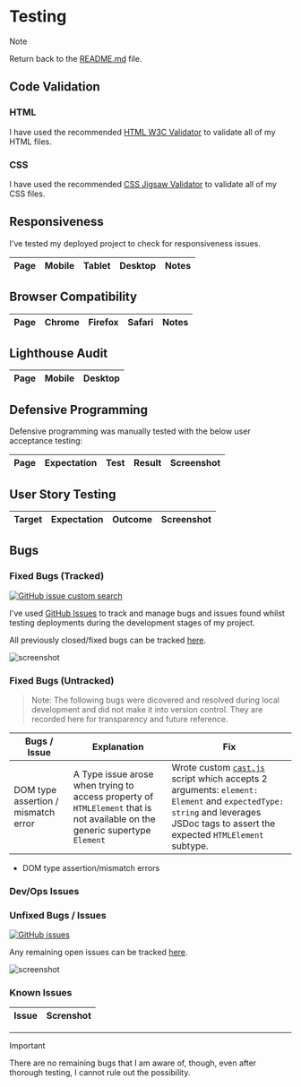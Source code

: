 # Testing

> [!NOTE]
> Return back to the [README.md](README.md) file.

## Code Validation

### HTML
I have used the recommended [HTML W3C Validator](https://validator.w3.org) to validate all of my HTML files.


### CSS

I have used the recommended [CSS Jigsaw Validator](https://jigsaw.w3.org/css-validator) to validate all of my CSS files.

## Responsiveness

I've tested my deployed project to check for responsiveness issues.

| Page | Mobile | Tablet | Desktop | Notes |
| ---- | ------ | ------ | ------- | ----- |

## Browser Compatibility

| Page | Chrome | Firefox | Safari | Notes |
| ---- | ------ | ------- | ------ | ----- |

## Lighthouse Audit

| Page | Mobile | Desktop |
| ---- | ------ | ------- |

## Defensive Programming

Defensive programming was manually tested with the below user acceptance testing:

| Page | Expectation | Test | Result | Screenshot |
| ---- | ----------- | ---- | ------ | ---------- |

## User Story Testing

| Target | Expectation | Outcome | Screenshot |
| ------ | ----------- | ------- | ---------- |

## Bugs

### Fixed Bugs (Tracked)

[![GitHub issue custom search](https://img.shields.io/github/issues-search?query=repo%3Ayenmangu%2Fci-milestone02-apollo-11%20label%3Abug&label=bugs)](https://www.github.com/yenmangu/ci-milestone02-apollo-11/issues?q=is%3Aissue+is%3Aclosed+label%3Abug)

I've used [GitHub Issues](https://www.github.com/yenmangu/ci-milestone02-apollo-11/issues) to track and manage bugs and issues found whilst testing deployments during the development stages of my project.

All previously closed/fixed bugs can be tracked [here](https://www.github.com/yenmangu/ci-milestone02-apollo-11/issues?q=is%3Aissue+is%3Aclosed+label%3Abug).

![screenshot](documentation/bugs/gh-issues-closed.png)

### Fixed Bugs (Untracked)

> Note: The following bugs were dicovered and resolved during local development and did not make it into version control. They are recorded here for transparency and future reference.


| Bugs / Issue                        | Explanation                                                                                                                 | Fix                                                                                                                                                                                                 |
| ----------------------------------- | --------------------------------------------------------------------------------------------------------------------------- | --------------------------------------------------------------------------------------------------------------------------------------------------------------------------------------------------- |
| DOM type assertion / mismatch error | A Type issue arose when trying to access property of `HTMLElement` that is not available on the generic supertype `Element` | Wrote custom [`cast.js`](./src/util/cast.js) script which accepts 2 arguments: `element: Element` and `expectedType: string` and leverages JSDoc tags to assert the expected `HTMLElement` subtype. |


- DOM type assertion/mismatch errors

### Dev/Ops Issues



### Unfixed Bugs / Issues

[![GitHub issues](https://img.shields.io/github/issues/yenmangu/ci-milestone02-apollo-11)](https://www.github.com/yenmangu/ci-milestone02-apollo-11/issues)

Any remaining open issues can be tracked [here](https://www.github.com/yenmangu/ci-milestone02-apollo-11/issues).

![screenshot](documentation/bugs/gh-issues-open.png)

### Known Issues

| Issue | Screnshot |
| ----- | --------- |

---

> [!IMPORTANT]
> There are no remaining bugs that I am aware of, though, even after thorough testing, I cannot rule out the possibility.